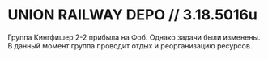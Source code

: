 # UNION RAILWAY DEPO // 3.18.5016u

Группа Кингфишер 2-2 прибыла на Фоб. Однако задачи были изменены. В данный момент группа проводит отдых и реорганизацию ресурсов.